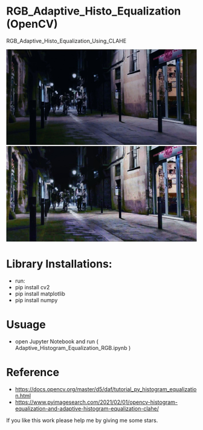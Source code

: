 # RGB_Adaptive_Histo_Equalization (OpenCV)
 RGB_Adaptive_Histo_Equalization_Using_CLAHE

![](images/street.jpg)
![](result/histogram_equalized_street.jpg)



# Library Installations:
 
- run: 
- pip install cv2
- pip install matplotlib
- pip install numpy

# Usuage
- open Jupyter Notebook and run ( Adaptive_Histogram_Equalization_RGB.ipynb ) 

# Reference
- https://docs.opencv.org/master/d5/daf/tutorial_py_histogram_equalization.html
- https://www.pyimagesearch.com/2021/02/01/opencv-histogram-equalization-and-adaptive-histogram-equalization-clahe/


If you like this work please help me by giving me some stars.
